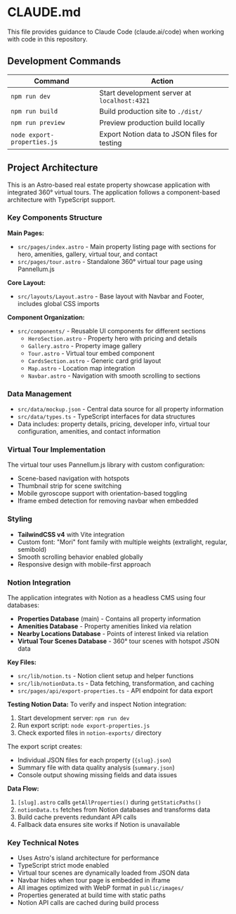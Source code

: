 # CLAUDE.md

This file provides guidance to Claude Code (claude.ai/code) when working with code in this repository.

## Development Commands

| Command | Action |
|---------|--------|
| `npm run dev` | Start development server at `localhost:4321` |
| `npm run build` | Build production site to `./dist/` |
| `npm run preview` | Preview production build locally |
| `node export-properties.js` | Export Notion data to JSON files for testing |

## Project Architecture

This is an Astro-based real estate property showcase application with integrated 360° virtual tours. The application follows a component-based architecture with TypeScript support.

### Key Components Structure

**Main Pages:**
- `src/pages/index.astro` - Main property listing page with sections for hero, amenities, gallery, virtual tour, and contact
- `src/pages/tour.astro` - Standalone 360° virtual tour page using Pannellum.js

**Core Layout:**
- `src/layouts/Layout.astro` - Base layout with Navbar and Footer, includes global CSS imports

**Component Organization:**
- `src/components/` - Reusable UI components for different sections
  - `HeroSection.astro` - Property hero with pricing and details
  - `Gallery.astro` - Property image gallery
  - `Tour.astro` - Virtual tour embed component
  - `CardsSection.astro` - Generic card grid layout
  - `Map.astro` - Location map integration
  - `Navbar.astro` - Navigation with smooth scrolling to sections

### Data Management

- `src/data/mockup.json` - Central data source for all property information
- `src/data/types.ts` - TypeScript interfaces for data structures
- Data includes: property details, pricing, developer info, virtual tour configuration, amenities, and contact information

### Virtual Tour Implementation

The virtual tour uses Pannellum.js library with custom configuration:
- Scene-based navigation with hotspots
- Thumbnail strip for scene switching
- Mobile gyroscope support with orientation-based toggling
- Iframe embed detection for removing navbar when embedded

### Styling

- **TailwindCSS v4** with Vite integration
- Custom font: "Mori" font family with multiple weights (extralight, regular, semibold)
- Smooth scrolling behavior enabled globally
- Responsive design with mobile-first approach

### Notion Integration

The application integrates with Notion as a headless CMS using four databases:

- **Properties Database** (main) - Contains all property information
- **Amenities Database** - Property amenities linked via relation
- **Nearby Locations Database** - Points of interest linked via relation
- **Virtual Tour Scenes Database** - 360° tour scenes with hotspot JSON data

**Key Files:**
- `src/lib/notion.ts` - Notion client setup and helper functions
- `src/lib/notionData.ts` - Data fetching, transformation, and caching
- `src/pages/api/export-properties.ts` - API endpoint for data export

**Testing Notion Data:**
To verify and inspect Notion integration:

1. Start development server: `npm run dev`
2. Run export script: `node export-properties.js`
3. Check exported files in `notion-exports/` directory

The export script creates:
- Individual JSON files for each property (`{slug}.json`)
- Summary file with data quality analysis (`summary.json`)
- Console output showing missing fields and data issues

**Data Flow:**
1. `[slug].astro` calls `getAllProperties()` during `getStaticPaths()`
2. `notionData.ts` fetches from Notion databases and transforms data
3. Build cache prevents redundant API calls
4. Fallback data ensures site works if Notion is unavailable

### Key Technical Notes

- Uses Astro's island architecture for performance
- TypeScript strict mode enabled
- Virtual tour scenes are dynamically loaded from JSON data
- Navbar hides when tour page is embedded in iframe
- All images optimized with WebP format in `public/images/`
- Properties generated at build time with static paths
- Notion API calls are cached during build process